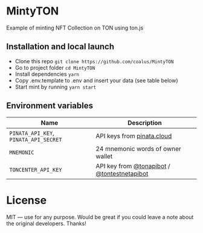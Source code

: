 # MintyTON

Example of minting NFT Collection on TON using ton.js

## Installation and local launch
- Clone this repo `git clone https://github.com/coalus/MintyTON` 
- Go to project folder `cd MintyTON`
- Install dependencies `yarn` 
- Copy .env.template to .env and insert your data (see table below)
- Start mint by running `yarn start`

## Environment variables

| Name                                     | Description                              |
| ---------------------------------------- | ---------------------------------------- |
| `PINATA_API_KEY`, `PINATA_API_SECRET`| API keys from [pinata.cloud](https://pinata.cloud)|
| `MNEMONIC`                               | 24 mnemonic words of owner wallet        |
| `TONCENTER_API_KEY`                      | API key from [@tonapibot](https://t.me/tonapibot) / [@tontestnetapibot](https:/t.me/tontestnetapibot)                        |


# License

MIT — use for any purpose. Would be great if you could leave a note about the original developers. Thanks!
